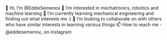 👋 Hi, I’m @EddieSemenov
👀 I’m interested in mechatronics, robotics and machine learning
🌱 I’m currently learning mechanical engineering and finding out what interests me :)
💞️ I’m looking to collaborate on with others who have similar interests in learning various things
📫 How to reach me - @eddiesemenov_ on instagram 

